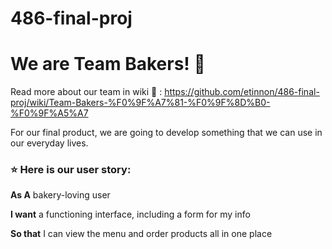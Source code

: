 # 486-final-proj

<h1>We are Team Bakers! 🧁</h1>

Read more about our team in wiki 📖 : https://github.com/etinnon/486-final-proj/wiki/Team-Bakers-%F0%9F%A7%81-%F0%9F%8D%B0-%F0%9F%A5%A7

For our final product, we are going to develop something that we can use in our everyday lives.

<h3>⭐ Here is our user story:  </h3>

**As A** bakery-loving user  

**I want** a functioning interface, including a form for my info  

**So that** I can view the menu and order products all in one place

